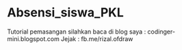# Absensi_siswa_PKL
Tutorial pemasangan silahkan baca di blog saya : codinger-mini.blogspot.com
Jejak : fb.me/rizal.ofdraw
